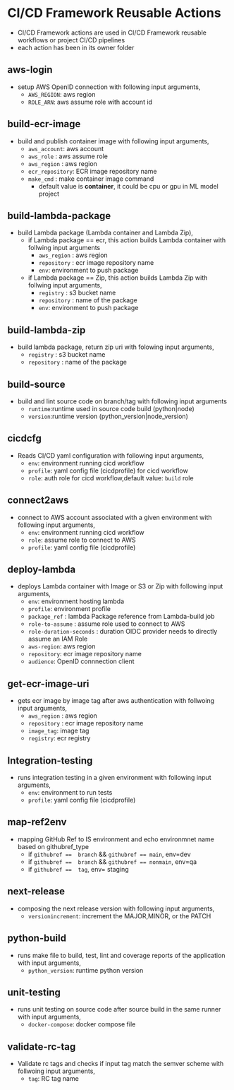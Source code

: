 # CI/CD Framework Reusable Actions
- CI/CD Framework actions are used in CI/CD Framework reusable workflows or project CI/CD pipelines
- each action has been in its owner folder

## aws-login
- setup AWS OpenID connection with following input arguments,
    - `AWS_REGION`: aws region 
    - `ROLE_ARN`:  aws assume role with account id

## build-ecr-image
- build and publish container image with following input arguments,
    - `aws_account`: aws account
    - `aws_role` : aws assume role
    - `aws_region` : aws region  
    - `ecr_repository`: ECR image repository name
    - `make_cmd` : make container image command
        - default value is **container**, it could be cpu or gpu in ML model project

## build-lambda-package
- build Lambda package (Lambda container and Lambda Zip),
    - if Lambda package == ecr, this action builds Lambda container with follwing input arguments
        - `aws_region` : aws region 
        - `repository` : ecr image repository name
        - `env`: environment to push package
    - if Lambda package == Zip, this action builds Lambda Zip with follwing input arguments,
        - `registry` : s3 bucket name
        - `repository` : name of the package
        - `env`: environment to push package

## build-lambda-zip
- build lambda package, return zip uri with folowing input arguments,
    - `registry` : s3 bucket name
    - `repository` : name of the package

## build-source
- build and lint source code on branch/tag with following input arguments
    - `runtime`:runtime used in source code build (python|node)
    - `version`:runtime version (python_version|node_version)  

## cicdcfg
-  Reads CI/CD yaml configuration  with following input arguments,
    - `env`: environment running cicd workflow
    - `profile`: yaml config file (cicdprofile) for cicd workflow
    - `role`: auth role for cicd workflow,default value: `build` role

## connect2aws
- connect to AWS account associated with a given environment with following input arguments,
    - `env`: environment running cicd workflow
    - `role`: assume role to connect to AWS
    - `profile`: yaml config file (cicdprofile)

## deploy-lambda
-  deploys Lambda container with Image or S3 or Zip with following input arguments,
    - `env`: environment hosting lambda
    - `profile`: environment profile
    - `package_ref` : lambda Package reference from Lambda-build job
    - `role-to-assume` : assume role used to connect to AWS
    - `role-duration-seconds` : duration OIDC provider needs to directly assume an IAM Role
    - `aws-region`: aws region
    - `repository`: ecr image repository name
    - `audience`: OpenID connnection client 

## get-ecr-image-uri
- gets ecr image by image tag after aws authentication with follwoing input arguments,
    - `aws_region` : aws region 
    - `repository` : ecr image repository name
    - `image_tag`: image tag
    - `registry`: ecr registry

## Integration-testing
- runs integration testing in a given environment with following input arguments,
    - `env`: environment to run tests
    - `profile`: yaml config file (cicdprofile)

## map-ref2env
- mapping GitHub Ref to IS environment and echo environmnet name based on githubref_type
    - if `githubref ==  branch` && `githubref == main`, env=dev
    - if `githubref ==  branch` && `githubref == nonmain`, env=qa
    - if `githubref ==  tag`, env= staging

## next-release
- composing the next release version with following input arguments,
    - `versionincrement`: increment the MAJOR,MINOR, or the PATCH

## python-build
- runs make file to build, test, lint and coverage reports of the application with input arguments,
    - `python_version`: runtime python version

## unit-testing
- runs unit testing on source code after source build in the same runner with input arguments,
    - `docker-compose`: docker compose file

## validate-rc-tag
- Validate rc tags and checks if input tag match the semver scheme with follwoing input arguments,
    - `tag`: RC tag name   
